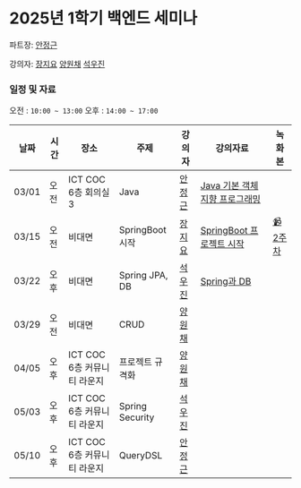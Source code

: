 # 2025년 1학기 백엔드 세미나

파트장: [안정근](https://github.com/ajroot5685)

강의자:
[장지요](https://github.com/wldy4627)
[양원채](https://github.com/ywonchae1)
[석우진](https://github.com/seogwoojin)

### 일정 및 자료

오전 : `10:00 ~ 13:00`
오후 : `14:00 ~ 17:00`

| 날짜  | 시간          | 장소          | 주제            | 강의자                                  | 강의자료                                                                                                         | 녹화본 |
| ----- | ------------- | ------------- | --------------- | --------------------------------------- | ---------------------------------------------------------------------------------------------------------------- | -- |
| 03/01 | 오전 | ICT COC 6층 회의실3 | Java            | [안정근](https://github.com/ajroot5685) | [Java 기본 객체지향 프로그래밍](https://lovely-part-078.notion.site/Java-43a24cc882f2404fb04793d096ad6a8b?pvs=4) | |
| 03/15 | 오전 | 비대면 | SpringBoot 시작 | [장지요](https://github.com/wldy4627)   |  [SpringBoot 프로젝트 시작](https://garrulous-tree-bb1.notion.site/Spring-Boot-1b30dd3839fa8017961dc15f4b8e371f) | [📹 2주차](https://drive.google.com/file/d/10uNHybgcyqMHD2Z6E_9HLOoQO4VxhKut/view?usp=sharing) |
| 03/22 | 오후 | 비대면 | Spring JPA, DB  | [석우진](https://github.com/seogwoojin) |     [Spring과 DB](https://sprinkle-anaconda-a66.notion.site/DB-1a4786c08e8b800db0a8f21683238c3e?pvs=4)                                  |       |
| 03/29 | 오전 | 비대면 | CRUD            | [양원채](https://github.com/ywonchae1)  |                                                                                                                  | |
| 04/05 | 오후 | ICT COC 6층 커뮤니티 라운지 | 프로젝트 규격화 | [양원채](https://github.com/ywonchae1)  |                                                                                                                  | |
| 05/03 | 오후 | ICT COC 6층 커뮤니티 라운지 | Spring Security | [석우진](https://github.com/seogwoojin) |                                                                                                                  | |
| 05/10 | 오후 | ICT COC 6층 커뮤니티 라운지 | QueryDSL        | [안정근](https://github.com/ajroot5685) |                                                                                                                  | |
